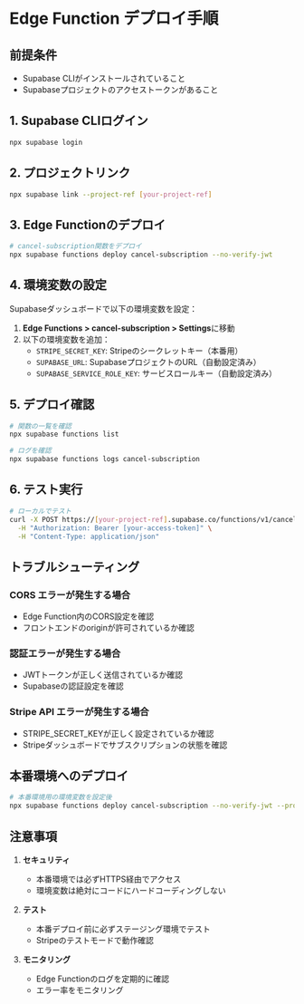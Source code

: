 # Edge Function デプロイ手順

## 前提条件
- Supabase CLIがインストールされていること
- Supabaseプロジェクトのアクセストークンがあること

## 1. Supabase CLIログイン

```bash
npx supabase login
```

## 2. プロジェクトリンク

```bash
npx supabase link --project-ref [your-project-ref]
```

## 3. Edge Functionのデプロイ

```bash
# cancel-subscription関数をデプロイ
npx supabase functions deploy cancel-subscription --no-verify-jwt
```

## 4. 環境変数の設定

Supabaseダッシュボードで以下の環境変数を設定：

1. **Edge Functions > cancel-subscription > Settings**に移動
2. 以下の環境変数を追加：
   - `STRIPE_SECRET_KEY`: Stripeのシークレットキー（本番用）
   - `SUPABASE_URL`: SupabaseプロジェクトのURL（自動設定済み）
   - `SUPABASE_SERVICE_ROLE_KEY`: サービスロールキー（自動設定済み）

## 5. デプロイ確認

```bash
# 関数の一覧を確認
npx supabase functions list

# ログを確認
npx supabase functions logs cancel-subscription
```

## 6. テスト実行

```bash
# ローカルでテスト
curl -X POST https://[your-project-ref].supabase.co/functions/v1/cancel-subscription \
  -H "Authorization: Bearer [your-access-token]" \
  -H "Content-Type: application/json"
```

## トラブルシューティング

### CORS エラーが発生する場合
- Edge Function内のCORS設定を確認
- フロントエンドのoriginが許可されているか確認

### 認証エラーが発生する場合
- JWTトークンが正しく送信されているか確認
- Supabaseの認証設定を確認

### Stripe API エラーが発生する場合
- STRIPE_SECRET_KEYが正しく設定されているか確認
- Stripeダッシュボードでサブスクリプションの状態を確認

## 本番環境へのデプロイ

```bash
# 本番環境用の環境変数を設定後
npx supabase functions deploy cancel-subscription --no-verify-jwt --project-ref [production-project-ref]
```

## 注意事項

1. **セキュリティ**
   - 本番環境では必ずHTTPS経由でアクセス
   - 環境変数は絶対にコードにハードコーディングしない

2. **テスト**
   - 本番デプロイ前に必ずステージング環境でテスト
   - Stripeのテストモードで動作確認

3. **モニタリング**
   - Edge Functionのログを定期的に確認
   - エラー率をモニタリング
